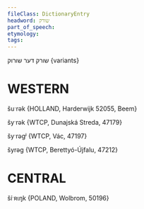 ```yaml
---
fileClass: DictionaryEntry
headword: שורק
part_of_speech: 
etymology: 
tags: 
---
```

שורק
דער
שורוק {variants}

WESTERN
========

šuˑrək {HOLLAND, Harderwijk 52055, Beem}

šyˑrək {WTCP, Dunajská Streda, 47179}

šyˑrəgʲ {WTCP, Vác, 47197}

šyrəg {WTCP, Berettyó-Újfalu, 47212}

CENTRAL
========

šíˑʀɩŋk {POLAND, Wolbrom, 50196}